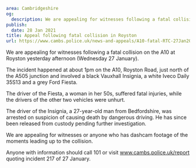 ```yaml
area: Cambridgeshire
og:
  description: We are appealing for witnesses following a fatal collision on the A10 at Royston yesterday afternoon (Wednesday 27 January).
publish:
  date: 28 Jan 2021
title: Appeal following fatal collision in Royston
url: https://www.cambs.police.uk/news-and-appeals/A10-fatal-RTC-27Jan2021
```

We are appealing for witnesses following a fatal collision on the A10 at Royston yesterday afternoon (Wednesday 27 January).

The incident happened at about 1pm on the A10, Royston Road, just north of the A505 junction and involved a black Vauxhall Insignia, a white Iveco Daily 35S13 and a grey Ford Fiesta.

The driver of the Fiesta, a woman in her 50s, suffered fatal injuries, while the drivers of the other two vehicles were unhurt.

The driver of the Insignia, a 27-year-old man from Bedfordshire, was arrested on suspicion of causing death by dangerous driving. He has since been released from custody pending further investigation.

We are appealing for witnesses or anyone who has dashcam footage of the moments leading up to the collision.

Anyone with information should call 101 or visit www.cambs.police.uk/report quoting incident 217 of 27 January.
